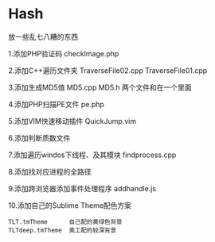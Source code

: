 Hash
====

放一些乱七八糟的东西

1.添加PHP验证码   checkImage.php

2.添加C++遍历文件夹 TraverseFile02.cpp TraverseFile01.cpp

3.添加生成MD5值  MD5.cpp MD5.h 两个文件和在一个里面

4.添加PHP扫描PE文件  pe.php  

5.添加VIM快速移动插件 QuickJump.vim

6.添加判断质数文件

7.添加遍历windos下线程、及其模块  findprocess.cpp

8.添加找对应进程的全路径

9.添加跨浏览器添加事件处理程序   addhandle.js

10.添加自己的Sublime Theme配色方案

	TLT.tmTheme      自己配的黄绿色背景
	TLTdeep.tmTheme  美工配的较深背景